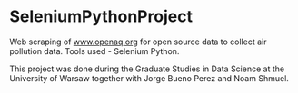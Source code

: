 # SeleniumPythonProject
Web scraping of www.openaq.org for open source data to collect air pollution data. 
Tools used - Selenium Python.

This project was done during the Graduate Studies in Data Science at the University of Warsaw 
together with Jorge Bueno Perez and Noam Shmuel.
